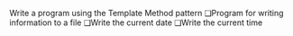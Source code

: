 Write a program using the Template Method pattern
❑Program for writing information to a file
❑Write the current date
❑Write the current time